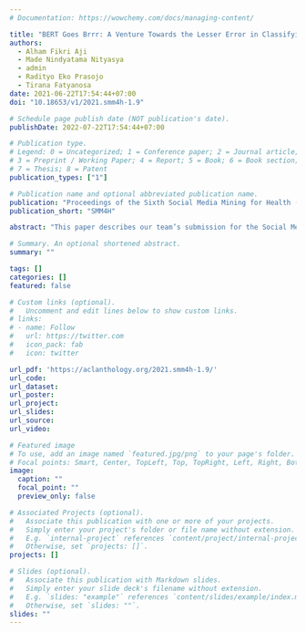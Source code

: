 ```yaml
---
# Documentation: https://wowchemy.com/docs/managing-content/

title: "BERT Goes Brrr: A Venture Towards the Lesser Error in Classifying Medical Self-Reporters on Twitter"
authors:
  - Alham Fikri Aji
  - Made Nindyatama Nityasya
  - admin
  - Radityo Eko Prasojo
  - Tirana Fatyanosa
date: 2021-06-22T17:54:44+07:00
doi: "10.18653/v1/2021.smm4h-1.9"

# Schedule page publish date (NOT publication's date).
publishDate: 2022-07-22T17:54:44+07:00

# Publication type.
# Legend: 0 = Uncategorized; 1 = Conference paper; 2 = Journal article;
# 3 = Preprint / Working Paper; 4 = Report; 5 = Book; 6 = Book section;
# 7 = Thesis; 8 = Patent
publication_types: ["1"]

# Publication name and optional abbreviated publication name.
publication: "Proceedings of the Sixth Social Media Mining for Health (#SMM4H) Workshop and Shared Task"
publication_short: "SMM4H"

abstract: "This paper describes our team’s submission for the Social Media Mining for Health (SMM4H) 2021 shared task. We participated in three subtasks: Classifying adverse drug effect, COVID-19 self-report, and COVID-19 symptoms. Our system is based on BERT model pre-trained on the domain-specific text. In addition, we perform data cleaning and augmentation, as well as hyperparameter optimization and model ensemble to further boost the BERT performance. We achieved the first rank in both classifying adverse drug effects and COVID-19 self-report tasks."

# Summary. An optional shortened abstract.
summary: ""

tags: []
categories: []
featured: false

# Custom links (optional).
#   Uncomment and edit lines below to show custom links.
# links:
# - name: Follow
#   url: https://twitter.com
#   icon_pack: fab
#   icon: twitter

url_pdf: 'https://aclanthology.org/2021.smm4h-1.9/'
url_code:
url_dataset:
url_poster:
url_project:
url_slides:
url_source:
url_video:

# Featured image
# To use, add an image named `featured.jpg/png` to your page's folder. 
# Focal points: Smart, Center, TopLeft, Top, TopRight, Left, Right, BottomLeft, Bottom, BottomRight.
image:
  caption: ""
  focal_point: ""
  preview_only: false

# Associated Projects (optional).
#   Associate this publication with one or more of your projects.
#   Simply enter your project's folder or file name without extension.
#   E.g. `internal-project` references `content/project/internal-project/index.md`.
#   Otherwise, set `projects: []`.
projects: []

# Slides (optional).
#   Associate this publication with Markdown slides.
#   Simply enter your slide deck's filename without extension.
#   E.g. `slides: "example"` references `content/slides/example/index.md`.
#   Otherwise, set `slides: ""`.
slides: ""
---
```

